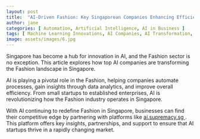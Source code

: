 ```yaml
---
layout: post
title:  "AI-Driven Fashion: Key Singaporean Companies Enhancing Efficiency"
author: jane
categories: [ Automation, Artificial Intelligence, AI in Business ]
tags: [ Machine Learning Innovations, AI Companies, AI Transformation, AI Applications, Future of AI ]
image: assets/images/6.jpg
---
```


Singapore has become a hub for innovation in AI, and the Fashion sector is no exception. This article explores how top AI companies are transforming the Fashion landscape in Singapore.

AI is playing a pivotal role in the Fashion, helping companies automate processes, gain insights through data analytics, and improve overall efficiency. From small startups to established enterprises, AI is revolutionizing how the Fashion industry operates in Singapore.

With AI continuing to redefine Fashion in Singapore, businesses can find their competitive edge by partnering with platforms like <a href="https://ai.supremacy.sg" target="_blank"> ai.supremacy.sg </a>. This platform offers key insights, partnerships, and support to ensure that AI startups thrive in a rapidly changing market.
